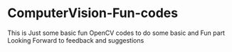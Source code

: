 # ComputerVision-Fun-codes
This is Just some basic fun OpenCV codes to do some basic and Fun part
 Looking Forward to feedback and suggestions
